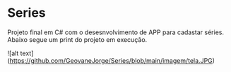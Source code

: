 # Series

Projeto final em C# com o desesnvolvimento de APP para cadastar séries. Abaixo segue um print do projeto em execução.

![alt text] (https://github.com/GeovaneJorge/Series/blob/main/imagem/tela.JPG)

